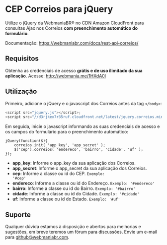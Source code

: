 # CEP Correios para jQuery

Utilize o jQuery da WebmaniaBR® no CDN Amazon CloudFront para consultas Ajax nos Correios **com preenchimento automático do formulário**.

Documentação: https://webmaniabr.com/docs/rest-api-correios/

## Requisitos

Obtenha as credenciais de acesso **grátis e de uso ilimitado da sua aplicação**. Acesse: http://webmania.me/1HXdA0l

## Utilização

Primeiro, adicione o jQuery e o javascript dos Correios antes da tag <code>&lt;/body&gt;</code>:

```javascript
<script src="jquery.js"></script>;
<script src="//d3rjkex7r35ruf.cloudfront.net/latest/jquery.correios.min.js"></script>;
```

Em seguida, inicie o javascript informando as suas credenciais de acesso e os campos do formulário para o preenchimento automático:

```
jQuery(function($){
    correios.init( 'app_key', 'app_secret' );
    $('cep').correios( 'endereco', 'bairro', 'cidade', 'uf' );
});
```

- **app_key**: Informe o app_key da sua aplicação dos Correios.
- **app_secret**: Informe o app_secret da sua aplicação dos Correios.
- **cep**: Informe a classe ou id do CEP. <code>Exemplo: '#cep'</code>
- **endereco**: Informe a classe ou id do Endereço. <code>Exemplo: '#endereco'</code>
- **bairro**: Informe a classe ou id do Bairro. <code>Exemplo: '#bairro'</code>
- **cidade**: Informe a classe ou id do Cidade. <code>Exemplo: '#cidade'</code>
- **uf**: Informe a classe ou id do Estado. <code>Exemplo: '#uf'</code>

## Suporte

Qualquer dúvida estamos à disposição e abertos para melhorias e sugestões, em breve teremos um fórum para discussões. Envie um e-mail para github@webmaniabr.com.
